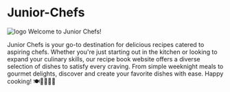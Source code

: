 # Junior-Chefs
![logo](https://github.com/balayeswanthreddy/Junior-Chefs/assets/104618215/17da4db7-bbe1-4b0d-81d0-a008272b3679)
Welcome to Junior Chefs!

Junior Chefs is your go-to destination for delicious recipes catered to aspiring chefs. Whether you're just starting out in the kitchen or looking to expand your culinary skills, our recipe book website offers a diverse selection of dishes to satisfy every craving. From simple weeknight meals to gourmet delights, discover and create your favorite dishes with ease. Happy cooking! 🍽️👩‍🍳👨‍🍳
